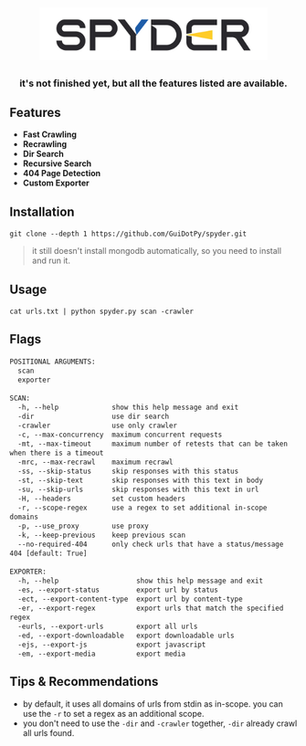 <h1 align="center">
  <img src="/static/logo.webp" alt="spyder" width="400px">
  <br>
</h1>

<h3 align="center">
it's not finished yet, but all the features listed are available.
</h3>

## Features

- **Fast Crawling**
- **Recrawling**
- **Dir Search**
- **Recursive Search**
- **404 Page Detection**
- **Custom Exporter**

## Installation
```
git clone --depth 1 https://github.com/GuiDotPy/spyder.git
```
>it still doesn't install mongodb automatically, so you need to install and run it.

## Usage
```
cat urls.txt | python spyder.py scan -crawler
```

## Flags

```console
POSITIONAL ARGUMENTS:
  scan
  exporter

SCAN:
  -h, --help             show this help message and exit
  -dir                   use dir search
  -crawler               use only crawler
  -c, --max-concurrency  maximum concurrent requests
  -mt, --max-timeout     maximum number of retests that can be taken when there is a timeout
  -mrc, --max-recrawl    maximum recrawl
  -ss, --skip-status     skip responses with this status
  -st, --skip-text       skip responses with this text in body
  -su, --skip-urls       skip responses with this text in url
  -H, --headers          set custom headers
  -r, --scope-regex      use a regex to set additional in-scope domains
  -p, --use_proxy        use proxy
  -k, --keep-previous    keep previous scan
  --no-required-404      only check urls that have a status/message 404 [default: True]
  
EXPORTER:
  -h, --help                   show this help message and exit
  -es, --export-status         export url by status
  -ect, --export-content-type  export url by content-type
  -er, --export-regex          export urls that match the specified regex
  -eurls, --export-urls        export all urls
  -ed, --export-downloadable   export downloadable urls
  -ejs, --export-js            export javascript
  -em, --export-media          export media
```

## Tips & Recommendations
- by default, it uses all domains of urls from stdin as in-scope. you can use the `-r` to set a regex as an additional scope.
- you don't need to use the `-dir` and `-crawler` together, `-dir` already crawl all urls found.

